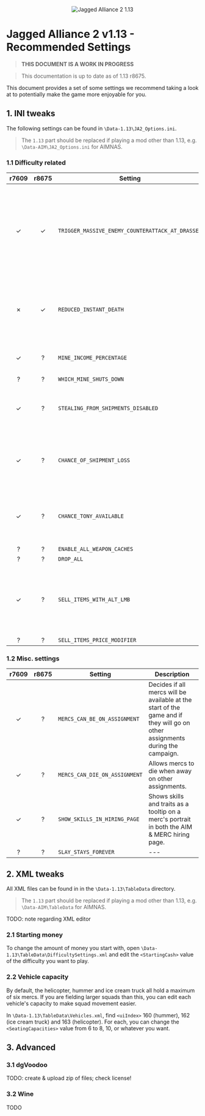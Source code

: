 <p align="center">
  <img src="113.png" alt="Jagged Alliance 2 1.13">
</p>

# Jagged Alliance 2 v1.13 - Recommended Settings

> **THIS DOCUMENT IS A WORK IN PROGRESS**

> This documentation is up to date as of 1.13 r8675.

This document provides a set of some settings we recommend taking a look at to potentially make the game more enjoyable for you.
<!--
### Contents
- [1. INI tweaks](#1-ini-tweaks)
- [2. XML tweaks](#2-xml-tweaks)
-->

## 1. INI tweaks
The following settings can be found in `\Data-1.13\JA2_Options.ini`.
> The `1.13` part should be replaced if playing a mod other than 1.13, e.g. `\Data-AIM\JA2_Options.ini` for AIMNAS.

### 1.1 Difficulty related

|  r7609  |  r8675  | Setting | Description |
|  :---:  |  :---:  |   ---   |     ---     |
| &check; | &check; | `TRIGGER_MASSIVE_ENEMY_COUNTERATTACK_AT_DRASSEN` | Should be set to `FALSE` for a new player. It is somewhat infamous for being very difficult to handle so early in the campaign. |
| &cross; | &check; | `REDUCED_INSTANT_DEATH` | Lowers lethal damage to cause the merc to fall into a coma rather than die. |
| &check; | ? | `MINE_INCOME_PERCENTAGE` | Changes how much cash mines generate. |
| ? | ? | `WHICH_MINE_SHUTS_DOWN` | --- |
| &check; | ? | `STEALING_FROM_SHIPMENTS_DISABLED` | Disables stealing from shipments (e.g. Pablo in Drassen). |
| &check; | ? | `CHANCE_OF_SHIPMENT_LOSS` | Sets the chance of a whole shipment from Bobby Ray being lost. |
| &check; | ? | `CHANCE_TONY_AVAILABLE` | Can be set to 100% if you always want to meet Tony (a useful fellow). |
| ? | ? | `ENABLE_ALL_WEAPON_CACHES` | --- |
| ? | ? | `DROP_ALL` | --- |
| &check; | ? | `SELL_ITEMS_WITH_ALT_LMB` | Allows the player to sell their items from the sector inventory screen whenever they wish. |
| ? | ? | `SELL_ITEMS_PRICE_MODIFIER` | --- |

### 1.2 Misc. settings

|  r7609  |  r8675  | Setting | Description |
|  :---:  |  :---:  |   ---   |     ---     |
| &check; | ? | `MERCS_CAN_BE_ON_ASSIGNMENT` | Decides if all mercs will be available at the start of the game and if they will go on other assignments during the campaign. |
| &check; | ? | `MERCS_CAN_DIE_ON_ASSIGNMENT` | Allows mercs to die when away on other assignments. |
| &check; | ? | `SHOW_SKILLS_IN_HIRING_PAGE` | Shows skills and traits as a tooltip on a merc's portrait in both the AIM & MERC hiring page. |
| ? | ? | `SLAY_STAYS_FOREVER` | --- |


## 2. XML tweaks
All XML files can be found in in the `\Data-1.13\TableData` directory.
> The `1.13` part should be replaced if playing a mod other than 1.13, e.g. `\Data-AIM\TableData` for AIMNAS.

TODO: note regarding XML editor

### 2.1 Starting money
To change the amount of money you start with, open `\Data-1.13\TableData\DifficultySettings.xml` and edit the `<StartingCash>` value of the difficulty you want to play.

### 2.2 Vehicle capacity
By default, the helicopter, hummer and ice cream truck all hold a maximum of six mercs. If you are fielding larger squads than this, you can edit each vehicle's capacity to make squad movement easier.

In `\Data-1.13\TableData\Vehicles.xml`, find `<uiIndex>` 160 (hummer), 162 (ice cream truck) and 163 (helicopter). For each, you can change the `<SeatingCapacities>` value from 6 to 8, 10, or whatever you want.


## 3. Advanced

### 3.1 dgVoodoo
TODO: create & upload zip of files; check license!

### 3.2 Wine
TODO